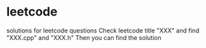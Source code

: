 leetcode
========

solutions for leetcode questions
Check leetcode title "XXX" and find "XXX.cpp" and "XXX.h" 
Then you can find the solution
